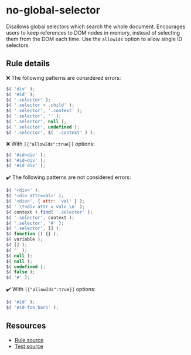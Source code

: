 # no-global-selector

Disallows global selectors which search the whole document. Encourages users to keep references to DOM nodes in memory, instead of selecting them from the DOM each time. Use the `allowIds` option to allow single ID selectors.

## Rule details

❌ The following patterns are considered errors:
```js
$( 'div' );
$( '#id' );
$( '.selector' );
$( '.selector > .child' );
$( '.selector', '.context' );
$( '.selector', '' );
$( '.selector', null );
$( '.selector', undefined );
$( '.selector', $( '.context' ) );
```

❌ With `[{"allowIds":true}]` options:
```js
$( '#id>div' );
$( '#id~div' );
$( '#id div' );
```

✔️ The following patterns are not considered errors:
```js
$( '<div>' );
$( '<div attr=val>' );
$( '<div>', { attr: 'val' } );
$( ' \t<div attr = val> \n' );
$( context ).find( '.selector' );
$( '.selector', context );
$( '.selector', '#' );
$( '.selector', [] );
$( function () {} );
$( variable );
$( [] );
$( '' );
$( null );
$( null );
$( undefined );
$( false );
$( '#' );
```

✔️ With `[{"allowIds":true}]` options:
```js
$( '#id' );
$( '#id-foo_bar1' );
```

## Resources

* [Rule source](/src/rules/no-global-selector.js)
* [Test source](/src/tests/no-global-selector.js)
